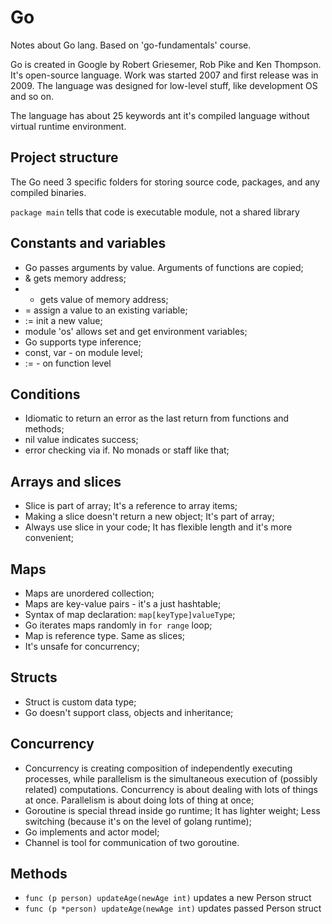 # Go

Notes about Go lang. Based on 'go-fundamentals' course.

Go is created in Google by Robert Griesemer, Rob Pike and Ken Thompson. It's open-source language. 
Work was started 2007 and first release was in 2009. The language was designed for low-level stuff, like development OS and so on.

The language has about 25 keywords ant it's compiled language without virtual runtime environment.

## Project structure

The Go need 3 specific folders for storing source code, packages, and any compiled binaries.

`package main` tells that code is executable module, not a shared library

## Constants and variables

- Go passes arguments by value. Arguments of functions are copied;
- & gets memory address;
- * gets value of memory address;
- = assign a value to an existing variable;
- := init a new value;
- module 'os' allows set and get environment variables;
- Go supports type inference;
- const, var - on module level;
- := - on function level

## Conditions
- Idiomatic to return an error as the last return from functions and methods;
- nil value indicates success;
- error checking via if. No monads or staff like that;

## Arrays and slices
- Slice is part of array; It's a reference to array items;
- Making a slice doesn't return a new object; It's part of array;
- Always use slice in your code; It has flexible length and it's more convenient;

## Maps
- Maps are unordered collection;
- Maps are key-value pairs - it's a just hashtable;
- Syntax of map declaration: `map[keyType]valueType`;
- Go iterates maps randomly in `for range` loop;
- Map is reference type. Same as slices;
- It's unsafe for concurrency;

## Structs
- Struct is custom data type;
- Go doesn't support class, objects and inheritance;

## Concurrency
- Concurrency is creating composition of  independently executing processes, while parallelism is the simultaneous execution of (possibly related) computations. Concurrency is about dealing with lots of things at once. Parallelism is about doing lots of thing at once;
- Goroutine is special thread inside go runtime; It has lighter weight; Less switching (because it's on the level of golang runtime);
- Go implements and actor model;
- Channel is tool for communication of two goroutine.

## Methods
- ```func (p person) updateAge(newAge int)``` updates a new Person struct
- ```func (p *person) updateAge(newAge int)``` updates passed Person struct
